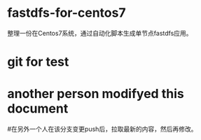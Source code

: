# fastdfs-for-centos7
整理一份在Centos7系统，通过自动化脚本生成单节点fastdfs应用。

# git for test

# another person modifyed this document

#在另外一个人在该分支变更push后，拉取最新的内容，然后再修改。